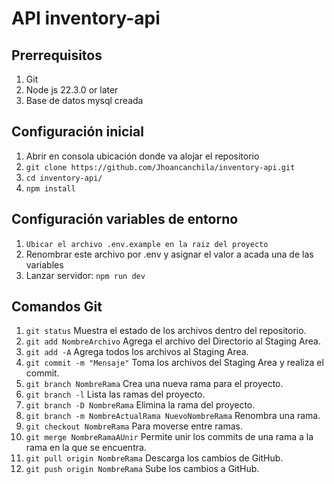 # API inventory-api
## Prerrequisitos

1. Git
2. Node js 22.3.0 or later
3. Base de datos mysql creada

## Configuración inicial

1.  Abrir en consola ubicación donde va alojar el repositorio
2. `git clone https://github.com/Jhoancanchila/inventory-api.git`
3. `cd inventory-api/`
4. `npm install`

## Configuración variables de entorno

1. `Ubicar el archivo .env.example en la raiz del proyecto`
2. Renombrar este archivo por .env y asignar el valor a acada una de las variables
3. Lanzar servidor: `npm run dev`

## Comandos Git

1. `git status` Muestra el estado de los archivos dentro del repositorio.
2. `git add NombreArchivo` Agrega el archivo del Directorio al Staging Area.
2. `git add -A` Agrega todos los archivos al Staging Area.
3. `git commit -m "Mensaje"` Toma los archivos del Staging Area y realiza el commit.
4. `git branch NombreRama` Crea una nueva rama para el proyecto.
5. `git branch -l` Lista las ramas del proyecto.
6. `git branch -D NombreRama` Elimina la rama del proyecto.
7. `git branch -m NombreActualRama NuevoNombreRama` Renombra una rama.
8. `git checkout NombreRama` Para moverse entre ramas.
9. `git merge NombreRamaAUnir` Permite unir los commits de una rama a la rama en la que se encuentra.
10. `git pull origin NombreRama` Descarga los cambios de GitHub.
11. `git push origin NombreRama` Sube los cambios a GitHub.
